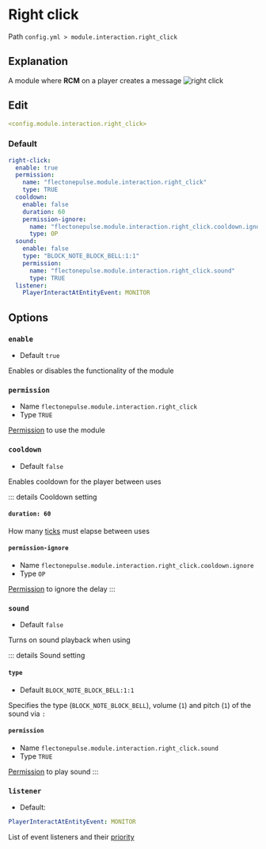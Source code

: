 # Right click
Path `config.yml > module.interaction.right_click`

## Explanation
A module where **RCM** on a player creates a message
![right click](/rightclick.png)

## Edit
```yaml
<config.module.interaction.right_click>
```

### Default
```yaml
right-click:
  enable: true
  permission:
    name: "flectonepulse.module.interaction.right_click"
    type: TRUE
  cooldown:
    enable: false
    duration: 60
    permission-ignore:
      name: "flectonepulse.module.interaction.right_click.cooldown.ignore"
      type: OP
  sound:
    enable: false
    type: "BLOCK_NOTE_BLOCK_BELL:1:1"
    permission:
      name: "flectonepulse.module.interaction.right_click.sound"
      type: TRUE
  listener:
    PlayerInteractAtEntityEvent: MONITOR
```

## Options

### `enable`
- Default `true`

Enables or disables the functionality of the module

### `permission`
- Name `flectonepulse.module.interaction.right_click`
- Type `TRUE`

[Permission](/en/config/module/#explanation) to use the module

### `cooldown`
- Default `false`

Enables cooldown for the player between uses

::: details Cooldown setting
#### `duration: 60`

How many [ticks](https://minecraft.wiki/w/Tick) must elapse between uses

#### `permission-ignore`
- Name `flectonepulse.module.interaction.right_click.cooldown.ignore`
- Type `OP`

[Permission](/en/config/module/#explanation) to ignore the delay
:::

### `sound`
- Default `false`

Turns on sound playback when using

::: details Sound setting
#### `type`
- Default `BLOCK_NOTE_BLOCK_BELL:1:1`

Specifies the type (`BLOCK_NOTE_BLOCK_BELL`), volume (`1`) and pitch (`1`) of the sound via `:`

#### `permission`
- Name `flectonepulse.module.interaction.right_click.sound`
- Type `TRUE`

[Permission](/en/config/module/#explanation) to play sound
:::

### `listener`
- Default:
```yaml
PlayerInteractAtEntityEvent: MONITOR
```

List of event listeners and their [priority](#event-priority)

<!--@include: @/en/parts/listener.md-->